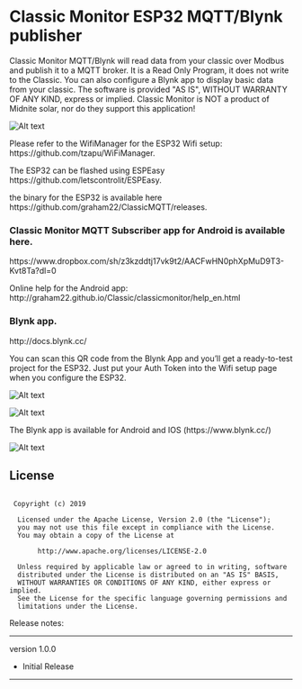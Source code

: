 
<h1>Classic Monitor ESP32 MQTT/Blynk publisher</h1>



<p>
Classic Monitor MQTT/Blynk will read data from your classic over Modbus and publish it to a MQTT broker. It is a Read Only Program, it does not write to the Classic.
You can also configure a Blynk app to display basic data from your classic.
The software is provided "AS IS", WITHOUT WARRANTY OF ANY KIND, express or implied.
Classic Monitor is NOT a product of Midnite solar, nor do they support this application!
</p>


![Alt text](https://graham22.github.io/ClassicMQTT/images_en/ESP32.png)

<p>
Please refer to the WifiManager for the ESP32 Wifi setup: https://github.com/tzapu/WiFiManager.
</p>
<p>
The ESP32 can be flashed using ESPEasy https://github.com/letscontrolit/ESPEasy.
</p>
<p>
the binary for the ESP32 is available here https://github.com/graham22/ClassicMQTT/releases.
</p>

<p>
<h3>Classic Monitor MQTT Subscriber app for Android is available here.</h3>
</p>

<p>
https://www.dropbox.com/sh/z3kzddtj17vk9t2/AACFwHN0phXpMuD9T3-Kvt8Ta?dl=0
</p>

<p>
Online help for the Android app: http://graham22.github.io/Classic/classicmonitor/help_en.html
</p>


<p>
<h3>Blynk app. </h3>
</p>

<p>
http://docs.blynk.cc/
</p>

<p>
You can scan this QR code from the Blynk App and you’ll get a ready-to-test project for the ESP32. Just put your Auth Token into the Wifi setup page when you configure the ESP32. 
</p>

![Alt text](https://graham22.github.io/ClassicMQTT/images_en/Blynk_QR.png)

![Alt text](https://graham22.github.io/ClassicMQTT/images_en/Blynk.png)

<p>
The Blynk app is available for Android and IOS (https://www.blynk.cc/)
</p>

![Alt text](https://graham22.github.io/ClassicMQTT/images_en/IPAD.png)

## License
```

 Copyright (c) 2019

  Licensed under the Apache License, Version 2.0 (the "License");
  you may not use this file except in compliance with the License.
  You may obtain a copy of the License at

       http://www.apache.org/licenses/LICENSE-2.0

  Unless required by applicable law or agreed to in writing, software
  distributed under the License is distributed on an "AS IS" BASIS,
  WITHOUT WARRANTIES OR CONDITIONS OF ANY KIND, either express or implied.
  See the License for the specific language governing permissions and
  limitations under the License.

```


Release notes:

-----------------

version 1.0.0

<ul>
<li>Initial Release</li>
</ul>

-----------------

